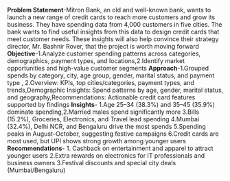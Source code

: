 **Problem Statement**-Mitron Bank, an old and well-known bank, wants to launch a new range of credit cards to reach more customers and grow its business. They have spending data from 4,000 customers in five cities. The bank wants to find useful insights from this data to design credit cards that meet customer needs. These insights will also help convince their strategy director, Mr. Bashnir Rover, that the project is worth moving forward
**Objective**-1.Analyze customer spending patterns across categories, demographics, payment types, and locations,2.Identify market opportunities and high-value customer segments
**Approach**-1.Grouped spends by category, city, age group, gender, marital status, and payment type , 2.Overview: KPIs, top cities/categories, payment types, and trends,Demographic Insights: Spend patterns by age, gender, marital status, and geography,Recommendations: Actionable credit card features supported by findings
**Insights**- 1.Age 25–34 (38.3%) and 35–45 (35.9%) dominate spending,2.Married males spend significantly more 3.Bills (15.2%), Groceries, Electronics, and Travel lead spending 4.Mumbai (32.4%), Delhi NCR, and Bengaluru drive the most spends 5.Spending peaks in August–October, suggesting festive campaigns 6.Credit cards are most used, but UPI shows strong growth among younger users
**Recommendations**- 1. Cashback on entertainment and apparel to attract younger users 2.Extra rewards on electronics for IT professionals and business owners 3.Festival discounts and special city deals (Mumbai/Bengaluru)
